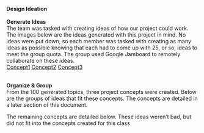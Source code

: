 <b><h>Design Ideation</h></b>
<br><br>
<b>Generate Ideas</b>
<br>
The team was tasked with creating ideas of how our project could work. The images below are the ideas generated with this project in mind. No ideas were put down, so each member was tasked with creating as many ideas as possible knowing that each had to come up with 25, or so, ideas to meet the group quota. The group used Google Jamboard to remotely collaborate on these ideas.
<br>
[Concept1](Concepts1.png)
[Concept2](Concepts2.png)
[Concept3](Concepts3.png)

<br>
<b>Organize & Group</b>
<br>
From the 100 generated topics, three project concepts were created. Below are the groups of ideas that fit these concepts. The concepts are detailed in a later section of this document.
<br>
 
The remaining concepts are detailed below. These ideas weren’t bad, but did not fit into the concepts created for this class

